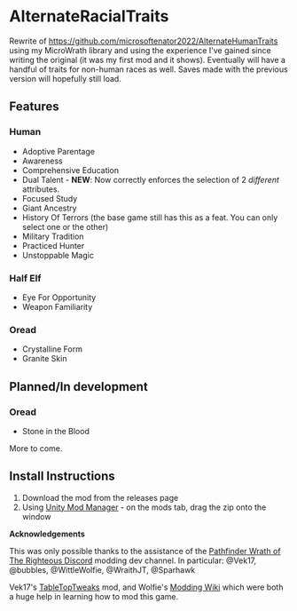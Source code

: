 # AlternateRacialTraits

Rewrite of https://github.com/microsoftenator2022/AlternateHumanTraits using my MicroWrath library and using the experience I've gained since writing the original (it was my first mod and it shows). Eventually will have a handful of traits for non-human races as well.
Saves made with the previous version will hopefully still load.

## Features

### Human
 * Adoptive Parentage
 * Awareness
 * Comprehensive Education
 * Dual Talent - **NEW**: Now correctly enforces the selection of 2 *different* attributes.
 * Focused Study
 * Giant Ancestry
 * History Of Terrors (the base game still has this as a feat. You can only select one or the other)
 * Military Tradition
 * Practiced Hunter
 * Unstoppable Magic

### Half Elf
 * Eye For Opportunity
 * Weapon Familiarity

### Oread
 * Crystalline Form
 * Granite Skin

## Planned/In development

### Oread
 * Stone in the Blood

More to come.

## Install Instructions
 1. Download the mod from the releases page
 2. Using [Unity Mod Manager](https://github.com/newman55/unity-mod-manager) - on the mods tab, drag the zip onto the window

**Acknowledgements**

This was only possible thanks to the assistance of 
the [Pathfinder Wrath of The Righteous Discord](https://discord.com/invite/wotr) modding dev channel.
In particular: @Vek17, @bubbles, @WittleWolfie, @WraithJT, @Sparhawk

Vek17's [TableTopTweaks](https://github.com/Vek17/TabletopTweaks-Base) mod,
and Wolfie's [Modding Wiki](https://github.com/WittleWolfie/OwlcatModdingWiki/wiki)
which were both a huge help in learning how to mod this game.
